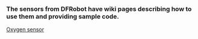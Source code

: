 ### The sensors from DFRobot have wiki pages describing how to use them and providing sample code. 
[Oxygen sensor](https://wiki.dfrobot.com/Gravity_I2C_Oxygen_Sensor_SKU_SEN0322)
